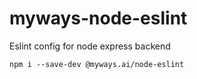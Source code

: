 # myways-node-eslint

Eslint config for node express backend

```
npm i --save-dev @myways.ai/node-eslint
```
